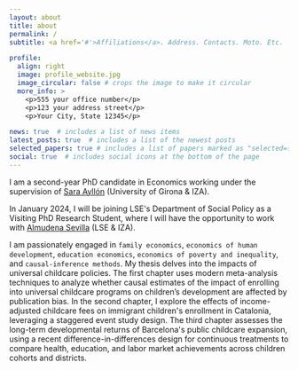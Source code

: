```yaml
---
layout: about
title: about
permalink: /
subtitle: <a href='#'>Affiliations</a>. Address. Contacts. Moto. Etc.

profile:
  align: right
  image: profile_website.jpg
  image_circular: false # crops the image to make it circular
  more_info: >
    <p>555 your office number</p>
    <p>123 your address street</p>
    <p>Your City, State 12345</p>

news: true  # includes a list of news items
latest_posts: true  # includes a list of the newest posts
selected_papers: true # includes a list of papers marked as "selected={true}"
social: true  # includes social icons at the bottom of the page
---
```


I am a second-year PhD candidate in Economics working under the supervision of [Sara Ayllón](http://www.saraayllon.eu/)
(University of Girona & IZA).

In January 2024, I will be joining LSE's Department of Social Policy as a Visiting PhD Research Student,  where I will have the opportunity to work with
[Almudena Sevilla](https://www.lse.ac.uk/social-policy/people/academic-staff/Professor-Almudena-Sevilla) (LSE & IZA).

I am passionately engaged in `family economics`, `economics of human development`, `education economics`, `economics of poverty and inequality`, and `causal-inference methods`. My thesis delves into the impacts of universal childcare policies. The first chapter uses modern meta-analysis techniques to analyze whether causal estimates of the impact of enrolling into universal childcare programs on children’s development are affected by publication bias. In the second chapter, I explore the effects of income-adjusted childcare fees on immigrant children's enrollment in Catalonia, leveraging a staggered event study design. The third chapter assesses the long-term developmental returns of Barcelona's public childcare expansion, using a recent difference-in-differences design for continuous treatments to compare health, education, and labor market achievements across children cohorts and districts.